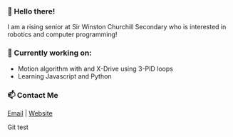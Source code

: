 ### 👋 Hello there!
I am a rising senior at Sir Winston Churchill Secondary who is interested in robotics and computer programming!

### 🔭 Currently working on:
 * Motion algorithm with and X-Drive using 3-PID loops
 * Learning Javascript and Python

### 📫 Contact Me
[Email](mailto:patelsag@students.dsbn.org) | [Website](https://sagarpatel211.github.io/)

Git test
